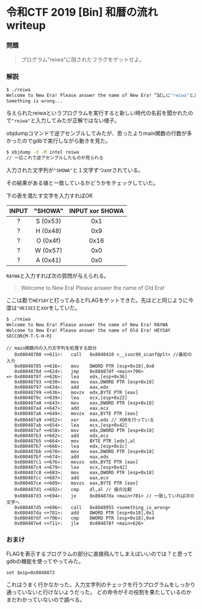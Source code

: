 # 令和CTF 2019 [Bin] 和暦の流れ writeup
### 問題

> プログラム"reiwa"に隠されたフラグをゲットせよ。

### 解説
```bash
$ ./reiwa 
Welcome to New Era! Please answer the name of New Era! ”試しに"reiwa"と入力”
Something is wrong...
```
与えられたreiwaというプログラムを実行すると新しい時代の名前を聞かれたので`"reiwa"`と入力してみたが正解ではない様子。

objdumpコマンドで逆アセンブルしてみたが、思ったよりmain関数の行数が多かったのでgdbで実行しながら動きを見た。

```bash
$ objdump -d -M intel reiwa
// 一応これで逆アセンブルしたものが見られる
```

入力された文字列が`"SHOWA"`と１文字ずつxorされている。

その結果がある値と一致しているかどうかをチェックしていた。

下の表を満たす文字を入力すればOK

|INPUT  |"SHOWA"  |INPUT xor SHOWA  |
|:-----:|:-------:|:---------------:|
|?      |S (0x53) |0x1              |
|?      |H (0x48) |0x9              |
|?      |O (0x4f) |0x16             |
|?      |W (0x57) |0x0              |
|?      |A (0x41) |0x0              |

`RAYWA`と入力すれば次の質問が与えられる。

> Welcome to New Era! Please answer the name of Old Era!

ここは勘で`HEYSAY`と打ってみるとFLAGをゲットできた。先ほどと同じように今度は`"HEISEI`とxorをしていた。

```bash
$ ./reiwa 
Welcome to New Era! Please answer the name of New Era! RAYWA
Welcome to New Era! Please answer the name of Old Era! HEYSAY
SECCON{M-T-S-H-R}
```

```
// main関数内の入力文字列を処理する部分
   0x08048780 <+611>:	call   0x8048410 <__isoc99_scanf@plt> //最初の入力
   0x08048785 <+616>:	mov    DWORD PTR [esp+0x18],0x0
   0x0804878d <+624>:	jmp    0x80487df <main+706>
=> 0x0804878f <+626>:	lea    edx,[esp+0x36]
   0x08048793 <+630>:	mov    eax,DWORD PTR [esp+0x18]
   0x08048797 <+634>:	add    eax,edx
   0x08048799 <+636>:	movzx  edx,BYTE PTR [eax]
   0x0804879c <+639>:	lea    ecx,[esp+0x22]
   0x080487a0 <+643>:	mov    eax,DWORD PTR [esp+0x18]
   0x080487a4 <+647>:	add    eax,ecx
   0x080487a6 <+649>:	movzx  eax,BYTE PTR [eax]
   0x080487a9 <+652>:	xor    eax,edx // XORを行っている
   0x080487ab <+654>:	lea    ecx,[esp+0x42]
   0x080487af <+658>:	mov    edx,DWORD PTR [esp+0x18]
   0x080487b3 <+662>:	add    edx,ecx
   0x080487b5 <+664>:	mov    BYTE PTR [edx],al
   0x080487b7 <+666>:	lea    edx,[esp+0x1c]
   0x080487bb <+670>:	mov    eax,DWORD PTR [esp+0x18]
   0x080487bf <+674>:	add    eax,edx
   0x080487c1 <+676>:	movzx  edx,BYTE PTR [eax]
   0x080487c4 <+679>:	lea    ecx,[esp+0x42]
   0x080487c8 <+683>:	mov    eax,DWORD PTR [esp+0x18]
   0x080487cc <+687>:	add    eax,ecx
   0x080487ce <+689>:	movzx  eax,BYTE PTR [eax]
   0x080487d1 <+692>:	cmp    dl,al // 値の比較
   0x080487d3 <+694>:	je     0x80487da <main+701> // 一致していれば次の文字へ
   0x080487d5 <+696>:	call   0x8048955 <something_is_wrong>
   0x080487da <+701>:	add    DWORD PTR [esp+0x18],0x1
   0x080487df <+706>:	cmp    DWORD PTR [esp+0x18],0x4
   0x080487e4 <+711>:	jle    0x804878f <main+626>

```

### おまけ

FLAGを表示するプログラムの部分に直接飛んでしまえばいいのでは？と思ってgdbの機能を使ってやってみた。

```
set $eip=0x8048872
```

これはうまく行かなかった。入力文字列のチェックを行うプログラムをしっかり通っていないと行けないようだった。
どの命令がその役割を果たしているのかまだわかっていないので調べる。

